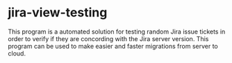 # jira-view-testing
This program is a automated solution for testing random Jira issue tickets in order to verify if they are concording with the Jira server version. This program can be used to make easier and faster migrations from server to cloud.
